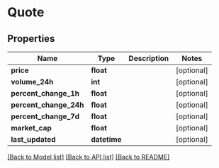 # Quote

## Properties
Name | Type | Description | Notes
------------ | ------------- | ------------- | -------------
**price** | **float** |  | [optional] 
**volume_24h** | **int** |  | [optional] 
**percent_change_1h** | **float** |  | [optional] 
**percent_change_24h** | **float** |  | [optional] 
**percent_change_7d** | **float** |  | [optional] 
**market_cap** | **float** |  | [optional] 
**last_updated** | **datetime** |  | [optional] 

[[Back to Model list]](../README.md#documentation-for-models) [[Back to API list]](../README.md#documentation-for-api-endpoints) [[Back to README]](../README.md)


